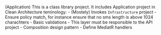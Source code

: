 ﻿(Application) This is a class library project.
It includes Application project in Clean Architecture teminology:
	- (Mostely) Invokes `Infrastructure` project
	- Ensure policy match, for instance ensure that no sms length is above 1024 charachters
	- Basic validations
	- This layer must be responsible to the API project
	- Composition design pattern
	- Define MediatR handlers